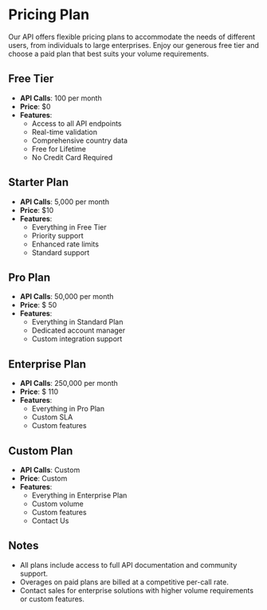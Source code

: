 # Pricing Plan

Our API offers flexible pricing plans to accommodate the needs of different users, from individuals to large enterprises. Enjoy our generous free tier and choose a paid plan that best suits your volume requirements.

## Free Tier

- **API Calls**: 100 per month
- **Price**: $0
- **Features**:
  - Access to all API endpoints
  - Real-time validation
  - Comprehensive country data
  - Free for Lifetime
  - No Credit Card Required

## Starter Plan

- **API Calls**: 5,000 per month
- **Price**: $10
- **Features**:
  - Everything in Free Tier
  - Priority support
  - Enhanced rate limits
  - Standard support

## Pro Plan

- **API Calls**: 50,000 per month
- **Price**: $ 50
- **Features**:
  - Everything in Standard Plan
  - Dedicated account manager
  - Custom integration support

## Enterprise Plan
- **API Calls**: 250,000 per month
- **Price**: $ 110
- **Features**:
  - Everything in Pro Plan
  - Custom SLA
  - Custom features

## Custom Plan
- **API Calls**: Custom
- **Price**: Custom
- **Features**:
  - Everything in Enterprise Plan
  - Custom volume
  - Custom features
  - Contact Us
  
## Notes

- All plans include access to full API documentation and community support.
- Overages on paid plans are billed at a competitive per-call rate.
- Contact sales for enterprise solutions with higher volume requirements or custom features.
